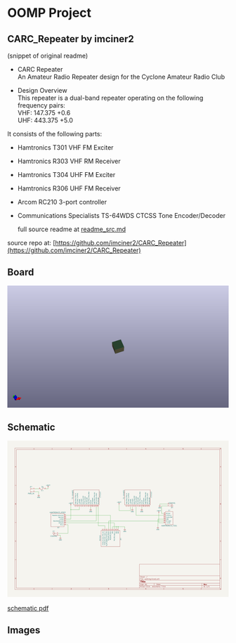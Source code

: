 # OOMP Project  
## CARC_Repeater  by imciner2  
  
(snippet of original readme)  
  
- CARC Repeater  
An Amateur Radio Repeater design for the Cyclone Amateur Radio Club  
  
- Design Overview  
This repeater is a dual-band repeater operating on the following frequency pairs:  
VHF: 147.375 +0.6  
UHF: 443.375 +5.0  
  
It consists of the following parts:  
* Hamtronics T301 VHF FM Exciter  
* Hamtronics R303 VHF RM Receiver  
* Hamtronics T304 UHF FM Exciter  
* Hamtronics R306 UHF FM Receiver  
* Arcom RC210 3-port controller  
* Communications Specialists TS-64WDS CTCSS Tone Encoder/Decoder  
  
  
  
  full source readme at [readme_src.md](readme_src.md)  
  
source repo at: [https://github.com/imciner2/CARC_Repeater](https://github.com/imciner2/CARC_Repeater)  
## Board  
  
[![working_3d.png](working_3d_600.png)](working_3d.png)  
## Schematic  
  
[![working_schematic.png](working_schematic_600.png)](working_schematic.png)  
  
[schematic pdf](working_schematic.pdf)  
## Images  
